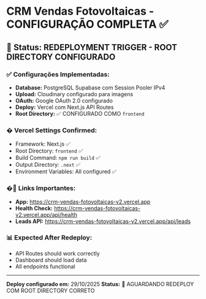 # CRM Vendas Fotovoltaicas - CONFIGURAÇÃO COMPLETA ✅

## 🎯 Status: REDEPLOYMENT TRIGGER - ROOT DIRECTORY CONFIGURADO

### ✅ Configurações Implementadas:
- **Database:** PostgreSQL Supabase com Session Pooler IPv4
- **Upload:** Cloudinary configurado para imagens  
- **OAuth:** Google OAuth 2.0 configurado
- **Deploy:** Vercel com Next.js API Routes
- **Root Directory:** ✅ CONFIGURADO COMO `frontend`

### � Vercel Settings Confirmed:
- Framework: Next.js ✅
- Root Directory: `frontend` ✅  
- Build Command: `npm run build` ✅
- Output Directory: `.next` ✅
- Environment Variables: All configured ✅

### �🔗 Links Importantes:
- **App:** https://crm-vendas-fotovoltaicas-v2.vercel.app
- **Health Check:** https://crm-vendas-fotovoltaicas-v2.vercel.app/api/health
- **Leads API:** https://crm-vendas-fotovoltaicas-v2.vercel.app/api/leads

### 📊 Expected After Redeploy:
- API Routes should work correctly
- Dashboard should load data  
- All endpoints functional

---
**Deploy configurado em:** 29/10/2025
**Status:** 🔄 AGUARDANDO REDEPLOY COM ROOT DIRECTORY CORRETO